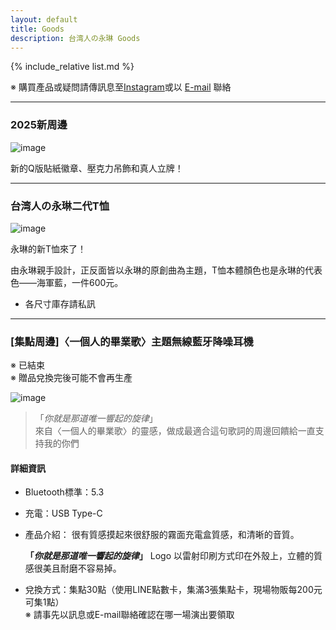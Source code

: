 ```yaml
---
layout: default
title: Goods
description: 台湾人の永琳 Goods
---
```


{% include_relative list.md %}

※ 購買產品或疑問請傳訊息至[Instagram](https://www.instagram.com/taiwanese_eirin)或以 [E-mail](mailto:taiwanese.eirin@gmail.com) 聯絡

---

### 2025新周邊

![image](https://drive.google.com/thumbnail?id=1RD8Ld3PWvNbOxU4KN6LmdekYrMkrPful&sz=w1000)

新的Q版貼紙徽章、壓克力吊飾和真人立牌！

---
### 台湾人の永琳二代T恤

![image](https://lh4.googleusercontent.com/tH6trOkOBmj-5-tltmVNyNTmERzFI1l6CGgveYEtcaOai2572AXDcVGA029JLvn5O_qzEX7BYWNyN7XWFYortbgTrZQlgr6aoXzGK5xejHLQummzSmAv2BfLyrpgx8G9ve5sLOrxBtqY-5P3bS1mQwQ28VzLZQ)

永琳的新T恤來了！

由永琳親手設計，正反面皆以永琳的原創曲為主題，T恤本體顏色也是永琳的代表色——海軍藍，一件600元。

- 各尺寸庫存請私訊

---
### [集點周邊]〈一個人的畢業歌〉主題無線藍牙降噪耳機

※ 已結束 \
※ 贈品兌換完後可能不會再生產

![image](https://drive.google.com/thumbnail?id=1OjzcKKUn5a9XAC2af9Fzykt3mP0ftFRV&sz=w1000)

> 「*你就是那道唯一響起的旋律*」\
> 來自〈一個人的畢業歌〉的靈感，做成最適合這句歌詞的周邊回饋給一直支持我的你們

#### 詳細資訊

- Bluetooth標準：5.3
- 充電：USB Type-C
- 產品介紹：
    很有質感摸起來很舒服的霧面充電盒質感，和清晰的音質。
    
    **「*你就是那道唯一響起的旋律*」**  Logo 以雷射印刷方式印在外殼上，立體的質感很美且耐磨不容易掉。
- 兌換方式：集點30點（使用LINE點數卡，集滿3張集點卡，現場物販每200元可集1點）\
    ※ 請事先以訊息或E-mail聯絡確認在哪一場演出要領取
